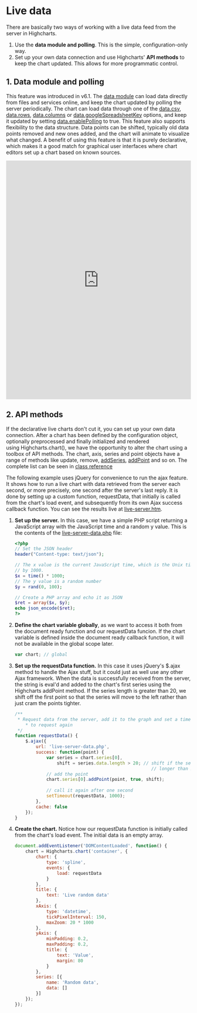 Live data
=========

There are basically two ways of working with a live data feed from the server in Highcharts.

1.  Use the **data module and polling**. This is the simple, configuration-only way.
2.  Set up your own data connection and use Highcharts' **API methods** to keep the chart updated. This allows for more programmatic control.

## 1. Data module and polling


This feature was introduced in v6.1. The [data module](https://www.highcharts.com/docs/working-with-data/data-module) can load data directly from files and services online, and keep the chart updated by polling the server periodically. The chart can load data through one of the [data.csv](https://api.highcharts.com/highcharts/data.csv), [data.rows](https://api.highcharts.com/highcharts/data.rows), [data.columns](https://api.highcharts.com/highcharts/data.columns) or [data.googleSpreadsheetKey](https://api.highcharts.com/highcharts/data.googleSpreadsheetKey) options, and keep it updated by setting [data.enablePolling](https://api.highcharts.com/highcharts/data.enablePolling) to true. This feature also supports flexibility to the data structure. Data points can be shifted, typically old data points removed and new ones added, and the chart will animate to visualize what changed. A benefit of using this feature is that it is purely declarative, which makes it a good match for graphical user interfaces where chart editors set up a chart based on known sources.

<iframe width="320" height="240" style="width: 100%; height: 650px; border: none;" src=https://www.highcharts.com/samples/highcharts/data/livedata-columns/></iframe>

## 2. API methods

If the declarative live charts don't cut it, you can set up your own data connection. After a chart has been defined by the configuration object, optionally preprocessed and finally initialized and rendered using Highcharts.chart(), we have the opportunity to alter the chart using a toolbox of API methods. The chart, axis, series and point objects have a range of methods like update, remove, [addSeries](http://api.highcharts.com/highcharts/Chart.addSeries), [addPoint](http://api.highcharts.com/highcharts/Series.addPoint) and so on. The complete list can be seen in [class reference](https://api.highcharts.com/class-reference)

The following example uses jQuery for convenience to run the ajax feature. It shows how to run a live chart with data retrieved from the server each second, or more precisely, one second after the server's last reply. It is done by setting up a custom function, requestData, that initially is called from the chart's load event, and subsequently from its own Ajax success callback function. You can see the results live at [live-server.htm](studies/live-server.htm).

1.  **Set up the server.** In this case, we have a simple PHP script returning a JavaScript array with the JavaScript time and a random y value. This is the contents of the [live-server-data.php](studies/live-server-data.php) file:

    ```php
    <?php
    // Set the JSON header
    header("Content-type: text/json");

    // The x value is the current JavaScript time, which is the Unix time multiplied   
    // by 1000.
    $x = time() * 1000;
    // The y value is a random number
    $y = rand(0, 100);

    // Create a PHP array and echo it as JSON
    $ret = array($x, $y);
    echo json_encode($ret);
    ?>
    ```
    

2.  **Define the chart variable globally**, as we want to access it both from the document ready function and our requestData funcion. If the chart variable is defined inside the document ready callback function, it will not be available in the global scope later.

    ```js
    var chart; // global
    ```
    

3.  **Set up the requestData function.** In this case it uses jQuery's $.ajax method to handle the Ajax stuff, but it could just as well use any other Ajax framework. When the data is successfully received from the server, the string is eval'd and added to the chart's first series using the Highcharts addPoint method. If the series length is greater than 20, we shift off the first point so that the series will move to the left rather than just cram the points tighter.

    ```js
    /**
     * Request data from the server, add it to the graph and set a timeout   
        * to request again
     */
    function requestData() {
        $.ajax({
            url: 'live-server-data.php',
            success: function(point) {
                var series = chart.series[0],
                    shift = series.data.length > 20; // shift if the series is   
                                                        // longer than 20  
                // add the point
                chart.series[0].addPoint(point, true, shift);
                
                // call it again after one second
                setTimeout(requestData, 1000);    
            },
            cache: false
        });
    }
    ```
    

4.  **Create the chart.** Notice how our requestData function is initially called from the chart's load event. The initial data is an empty array.

    ```js
    document.addEventListener('DOMContentLoaded', function() {
        chart = Highcharts.chart('container', {
            chart: {
                type: 'spline',
                events: {
                    load: requestData
                }
            },
            title: {
                text: 'Live random data'
            },
            xAxis: {
                type: 'datetime',
                tickPixelInterval: 150,
                maxZoom: 20 * 1000
            },
            yAxis: {
                minPadding: 0.2,
                maxPadding: 0.2,
                title: {
                    text: 'Value',
                    margin: 80
                }
            },
            series: [{
                name: 'Random data',
                data: []
            }]
        });        
    });
    ```